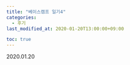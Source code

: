 ```yaml
---
title: "베이스캠프 일기4"
categories: 
  - 후기
last_modified_at: 2020-01-20T13:00:00+09:00

toc: true
---
```

2020.01.20


